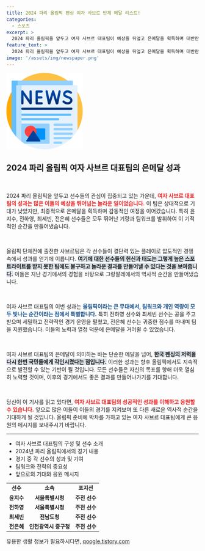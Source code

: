 ```yaml
---
title: 2024 파리 올림픽 펜싱 여자 사브르 단체 메달 리스트!
categories:
  - 스포츠
excerpt: >
  2024 파리 올림픽을 앞두고 여자 사브르 대표팀이 예상을 뒤엎고 은메달을 획득하며 대반란을 일으켰습니다! 패기로 가득 찬 이들의 긴 여정을 확인해보세요!
feature_text: >
  2024 파리 올림픽을 앞두고 여자 사브르 대표팀이 예상을 뒤엎고 은메달을 획득하며 대반란을 일으켰습니다! 패기로 가득 찬 이들의 긴 여정을 확인해보세요!
image: '/assets/img/newspaper.png'
---
```


<p><img src="/assets/img/newspaper.png" alt="kimp 속보" /></p>

<h2 data-ke-size="size26">2024 파리 올림픽 여자 사브르 대표팀의 은메달 성과</h2>

<p data-ke-size="size16">&nbsp;</p>

<p>2024 파리 올림픽을 앞두고 선수들의 관심이 집중되고 있는 가운데, <b><span style="color: #ee2323;">여자 사브르 대표팀의 성과는 많은 이들의 예상을 뛰어넘는 놀라운 일이었습니다.</span></b> 이 팀은 상대적으로 기대가 낮았지만, 최종적으로 은메달을 획득하며 감동적인 여정을 이어갔습니다. 특히 윤지수, 전하영, 최세빈, 전은혜 선수들은 모두 뛰어난 기량과 팀워크를 발휘하여 이 기적적인 순간을 만들어냈습니다. </p>

<p data-ke-size="size16">&nbsp;</p>

<p>올림픽 단체전에 출전한 사브르팀은 각 선수들이 결단력 있는 플레이로 압도적인 경쟁 속에서 성과를 얻기에 이릅니다. <b><span style="background-color: #21538527;">여기에 대한 선수들의 헌신과 태도는 그렇게 높은 스포트라이트를 받지 못한 팀에도 불구하고 놀라운 결과를 만들어낼 수 있다는 것을 보여줍니다.</span></b> 이들은 지난 경기에서의 경험을 바탕으로 그랑팔레에서의 역사적 순간을 만들어냈습니다.</p>

<p data-ke-size="size16">&nbsp;</p>

<p>여자 사브르 대표팀의 이번 성과는 <b><span style="color: #1a5490;">올림픽이라는 큰 무대에서, 팀워크와 개인 역량이 모두 빛나는 순간이라는 점에서 특별합니다.</span></b> 특히 전하영 선수와 최세빈 선수는 공을 주고받으며 세밀하고 전략적인 경기 운영을 펼쳤고, 전은혜 선수는 귀중한 점수를 따내며 팀을 지원했습니다. 이들의 노력과 열정 덕분에 은메달을 거머쥘 수 있었습니다.</p>

<p data-ke-size="size16">&nbsp;</p>

<p>여자 사브르 대표팀의 은메달이 의미하는 바는 단순한 메달을 넘어, <b><span style="background-color: #21538527;">한국 펜싱의 저력을 다시 한번 국민들에게 각인시켰다는 점입니다.</span></b> 이러한 성과는 향후 올림픽에서도 지속적으로 발전할 수 있는 기반이 될 것입니다. 모든 선수들은 자신의 목표를 향해 더욱 열심히 노력할 것이며, 이후의 경기에서도 좋은 결과를 만들어나가기를 기대합니다.</p>

<p data-ke-size="size16">&nbsp;</p>

<p>당신이 이 기사를 읽고 있다면, <b><span style="color: #ee2323;">여자 사브르 대표팀의 성공적인 성과를 이해하고 응원할 수 있습니다.</span></b> 앞으로 많은 이들이 이들의 경기를 지켜보며 또 다른 새로운 역사적 순간을 기대하게 될 것입니다. 올림픽 준비에 박차를 가하고 있는 여자 사브르 대표팀에게 큰 응원의 메시지를 보내주시기 바랍니다. </p>

<hr>

<ul>
    <li>여자 사브르 대표팀의 구성 및 선수 소개</li>
    <li>2024년 파리 올림픽에서의 경기 내용</li>
    <li>경기 중 각 선수의 성과 및 기여</li>
    <li>팀워크와 전략의 중요성</li>
    <li>앞으로의 기대와 응원 메시지</li>
</ul>

<table>
    <tr>
        <td style="text-align: center; height: 17px;"><b>선수</b></td>
        <td style="text-align: center; height: 17px;"><b>소속</b></td>
        <td style="text-align: center; height: 17px;"><b>포지션</b></td>
    </tr>
    <tr>
        <td style="text-align: center; height: 17px;"><b>윤지수</b></td>
        <td style="text-align: center; height: 17px;"><b>서울특별시청</b></td>
        <td style="text-align: center; height: 17px;"><b>주전 선수</b></td>
    </tr>
    <tr>
        <td style="text-align: center; height: 17px;"><b>전하영</b></td>
        <td style="text-align: center; height: 17px;"><b>서울특별시청</b></td>
        <td style="text-align: center; height: 17px;"><b>주전 선수</b></td>
    </tr>
    <tr>
        <td style="text-align: center; height: 17px;"><b>최세빈</b></td>
        <td style="text-align: center; height: 17px;"><b>전남도청</b></td>
        <td style="text-align: center; height: 17px;"><b>주전 선수</b></td>
    </tr>
    <tr>
        <td style="text-align: center; height: 17px;"><b>전은혜</b></td>
        <td style="text-align: center; height: 17px;"><b>인천광역시 중구청</b></td>
        <td style="text-align: center; height: 17px;"><b>주전 선수</b></td>
    </tr>
</table>
유용한 생활 정보가 필요하시다면, <a href="https://qoogle.tistory.com" rel="dofollow">qoogle.tistory.com</a>


